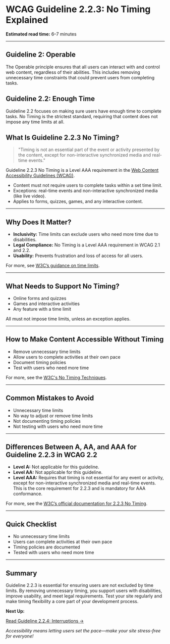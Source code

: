 <!--
title: WCAG Guideline 2.2.3: No Timing Explained
series: Making the Web Accessible for All
description: A practical guide to WCAG Guideline 2.2.3 (No Timing)—what it means, why it matters, and how to ensure content is accessible without time limits.
keywords: wcag 2.2.3, no timing, time limits, accessibility, web standards, digital inclusion
image: WCAG-Series-2-2-3.png
imageAlt: Blue text on yellow background saying, "Web Content Accessibiilty Guiedlines (WCAG) 2.2.3 Explained, No Timing"
status: published
date: 2025-07-03
-->

# **WCAG Guideline 2.2.3: No Timing Explained**

**Estimated read time:** 6–7 minutes

---

## **Guideline 2: Operable**

The Operable principle ensures that all users can interact with and control web content, regardless of their abilities. This includes removing unnecessary time constraints that could prevent users from completing tasks.

## **Guideline 2.2: Enough Time**

Guideline 2.2 focuses on making sure users have enough time to complete tasks. No Timing is the strictest standard, requiring that content does not impose any time limits at all.

## **What Is Guideline 2.2.3 No Timing?**

<!-- [Illustration: User interacting with content at their own pace] -->

> "Timing is not an essential part of the event or activity presented by the content, except for non-interactive synchronized media and real-time events."

Guideline 2.2.3 No Timing is a Level AAA requirement in the [Web Content Accessibility Guidelines (WCAG)](https://www.w3.org/WAI/WCAG22/quickref/#no-timing).

- Content must not require users to complete tasks within a set time limit.
- Exceptions: real-time events and non-interactive synchronized media (like live video).
- Applies to forms, quizzes, games, and any interactive content.

---

## **Why Does It Matter?**

<!-- [Infographic: User with a clock, relaxed pace, and settings gear] -->

- **Inclusivity:** Time limits can exclude users who need more time due to disabilities.
- **Legal Compliance:** No Timing is a Level AAA requirement in WCAG 2.1 and 2.2.
- **Usability:** Prevents frustration and loss of access for all users.

For more, see [W3C’s guidance on time limits](https://www.w3.org/WAI/WCAG22/Understanding/no-timing.html).

---

## **What Needs to Support No Timing?**

<!-- [Grid: Forms, quizzes, games, all with no time limit icons] -->

- Online forms and quizzes
- Games and interactive activities
- Any feature with a time limit

All must not impose time limits, unless an exception applies.

---

## **How to Make Content Accessible Without Timing**

<!-- [Side-by-side code snippets: No time limit, relaxed pace]
[Example: Settings panel for timing] -->

- Remove unnecessary time limits
- Allow users to complete activities at their own pace
- Document timing policies
- Test with users who need more time

For more, see the [W3C's No Timing Techniques](https://www.w3.org/WAI/WCAG22/Techniques/general/G198).

---

## **Common Mistakes to Avoid**

<!-- [Do/Don't graphic: Left side with no time limit, right side with strict time limit] -->

- Unnecessary time limits
- No way to adjust or remove time limits
- Not documenting timing policies
- Not testing with users who need more time

---

## **Differences Between A, AA, and AAA for Guideline 2.2.3 in WCAG 2.2**

<!-- [Infographic: Three columns labeled A, AA, AAA with example requirements for each] -->

- **Level A:** Not applicable for this guideline.
- **Level AA:** Not applicable for this guideline.
- **Level AAA:** Requires that timing is not essential for any event or activity, except for non-interactive synchronized media and real-time events. This is the core requirement for 2.2.3 and is mandatory for AAA conformance.

For more, see the [W3C’s official documentation for 2.2.3 No Timing](https://www.w3.org/WAI/WCAG22/Understanding/no-timing.html).

---

## **Quick Checklist**

<!-- [Checklist graphic: Icons for each item (no time limit, settings, etc.)] -->

- No unnecessary time limits
- Users can complete activities at their own pace
- Timing policies are documented
- Tested with users who need more time

---

## **Summary**

<!-- [Illustration: User enjoying content at their own pace] -->

Guideline 2.2.3 is essential for ensuring users are not excluded by time limits. By removing unnecessary timing, you support users with disabilities, improve usability, and meet legal requirements. Test your site regularly and make timing flexibility a core part of your development process.

**Next Up:**

[Read Guideline 2.2.4: Interruptions →](WCAG-Guideline-2-2-4-Interruptions-Explained)

*Accessibility means letting users set the pace—make your site stress-free for everyone!*

